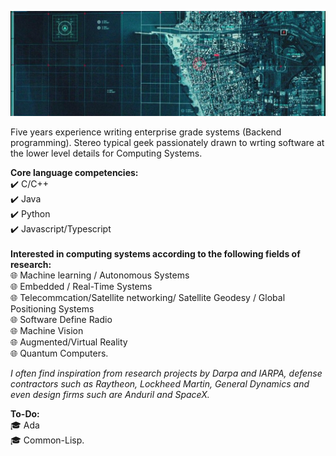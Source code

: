 ![alt text](https://github.com/brytemorio/brytemorio/blob/main/1500x500?raw=true)

Five years experience writing enterprise grade systems (Backend programming).
Stereo typical geek  passionately drawn to wrting
software at the lower level details for Computing Systems. 

**Core language competencies:** 
<br/> :heavy_check_mark: C/C++ 
<br/> :heavy_check_mark: Java 
<br/> :heavy_check_mark: Python 
<br/> :heavy_check_mark: Javascript/Typescript
 <br /> <br />
**Interested in computing systems according to the following fields of research:**
<br /> :globe_with_meridians: Machine learning / Autonomous Systems
<br /> :globe_with_meridians: Embedded / Real-Time Systems
<br /> :globe_with_meridians: Telecommcation/Satellite networking/ Satellite Geodesy / Global
Positioning Systems
<br /> :globe_with_meridians: Software Define Radio
<br /> :globe_with_meridians: Machine Vision
<br /> :globe_with_meridians: Augmented/Virtual Reality
<br /> :globe_with_meridians: Quantum Computers.

_I often find inspiration from research projects by Darpa and IARPA,
defense contractors such as Raytheon, Lockheed Martin, General Dynamics
and even design firms such are Anduril and SpaceX._

**To-Do:** 
<br /> :mortar_board: Ada 
<br /> :mortar_board: Common-Lisp.
